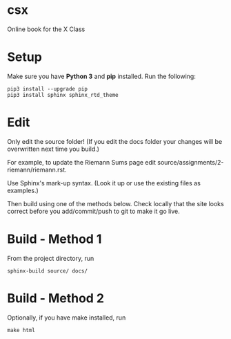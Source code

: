 # csx

Online book for the X Class

# Setup
Make sure you have **Python 3** and **pip** installed. Run the following:

    pip3 install --upgrade pip
    pip3 install sphinx sphinx_rtd_theme

# Edit
Only edit the source folder! (If you edit the docs folder your changes will be overwritten next time you build.)

For example, to update the Riemann Sums page edit source/assignments/2-riemann/riemann.rst.

Use Sphinx's mark-up syntax. (Look it up or use the existing files as examples.)

Then build using one of the methods below. Check locally that the site looks correct before you add/commit/push to git to make it go live.

# Build - Method 1
From the project directory, run

    sphinx-build source/ docs/

# Build - Method 2
Optionally, if you have make installed, run

    make html

